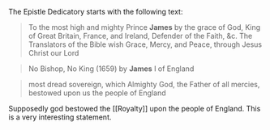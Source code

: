 The Epistle Dedicatory starts with the following text:

> To the most high and mighty Prince **James**
> by the grace of God, King of Great Britain, France, and Ireland, Defender of the Faith, &c.
> The Translators of the Bible wish Grace, Mercy, and Peace, through Jesus Christ our Lord

> No Bishop, No King (1659) by **James** I of England

> most dread sovereign, which Almighty God, the Father of all mercies, bestowed upon us the people of England 



Supposedly god bestowed the [[Royalty]] upon the people of England. This is a very interesting statement.
